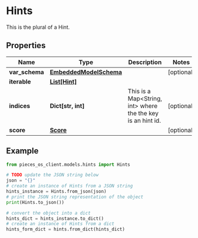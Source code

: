 # Hints

This is the plural of a Hint.

## Properties

Name | Type | Description | Notes
------------ | ------------- | ------------- | -------------
**var_schema** | [**EmbeddedModelSchema**](EmbeddedModelSchema) |  | [optional] 
**iterable** | [**List[Hint]**](Hint) |  | 
**indices** | **Dict[str, int]** | This is a Map&lt;String, int&gt; where the the key is an hint id. | [optional] 
**score** | [**Score**](Score) |  | [optional] 

## Example

```python
from pieces_os_client.models.hints import Hints

# TODO update the JSON string below
json = "{}"
# create an instance of Hints from a JSON string
hints_instance = Hints.from_json(json)
# print the JSON string representation of the object
print(Hints.to_json())

# convert the object into a dict
hints_dict = hints_instance.to_dict()
# create an instance of Hints from a dict
hints_form_dict = hints.from_dict(hints_dict)
```



